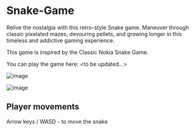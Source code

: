# Snake-Game

Relive the nostalgia with this retro-style Snake game. Maneuver through classic pixelated mazes, devouring pellets, and growing longer in this timeless and addictive gaming experience.

This game is inspired by the Classic Nokia Snake Game.

You can play the game here: \<to be updated...\>

![image](https://github.com/Soham-Jadhav/Snake-Game/assets/98579549/1bd481fb-ee19-4c40-8628-24d25819a1fa)

![image](https://github.com/Soham-Jadhav/Snake-Game/assets/98579549/a7e8d8d5-de3b-4f71-a386-397a6186e59a)

## Player movements

Arrow keys / WASD - to move the snake 
